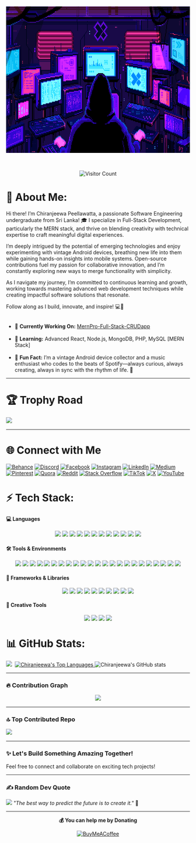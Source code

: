 
<p align="center" ><img  src = "https://github.com/ChiranjeewaLankeshwara/ChiranjeewaLankeshwara/blob/main/Pixel%20GIF.gif?raw=true" width = 1000px height = 400px></p>
<br/>

<p align="center">
  <img src="https://visitcount.itsvg.in/api?id=ChiranjeewaLankeshwara&label=Visitor%20Count&icon=5&pretty=true" alt="Visitor Count">
</p>



# 💫 About Me:

Hi there! I’m Chiranjeewa Peellawatta, a passionate Software Engineering undergraduate from Sri Lanka! 🎓 I specialize in Full-Stack Development, particularly the MERN stack, and thrive on blending creativity with technical expertise to craft meaningful digital experiences.  

I’m deeply intrigued by the potential of emerging technologies and enjoy experimenting with vintage Android devices, breathing new life into them while gaining hands-on insights into mobile systems. Open-source contributions fuel my passion for collaborative innovation, and I’m constantly exploring new ways to merge functionality with simplicity.  

As I navigate my journey, I’m committed to continuous learning and growth, working towards mastering advanced web development techniques while creating impactful software solutions that resonate.  

Follow along as I build, innovate, and inspire! 💻🌟<br><br>

- 🔭 **Currently Working On:** [MernPro-Full-Stack-CRUDapp](https://github.com/ChiranjeewaLankeshwara/MernPro-Full-Stack-CRUDapp)<br><br>
- 🌱 **Learning:** Advanced React, Node.js, MongoDB, PHP, MySQL  [MERN Stack]<br><br>
- 🧠 **Fun Fact:** I’m a vintage Android device collector and a music enthusiast who codes to the beats of Spotify—always curious, always creating, always in sync with the rhythm of life. 🎵  

---

# 🏆 Trophy Road
![](https://github-profile-trophy.vercel.app/?username=ChiranjeewaLankeshwara&theme=radical&no-frame=false&no-bg=true&margin-w=4)

---

# 🌐 Connect with Me
[![Behance](https://img.shields.io/badge/Behance-1769ff?logo=behance&logoColor=white)](https://behance.net/Chiranjeewa) 
[![Discord](https://img.shields.io/badge/Discord-%237289DA.svg?logo=discord&logoColor=white)](https://discord.gg/Chiraax#6841) 
[![Facebook](https://img.shields.io/badge/Facebook-%231877F2.svg?logo=Facebook&logoColor=white)](https://facebook.com/chiranjeewalankeshwara) 
[![Instagram](https://img.shields.io/badge/Instagram-%23E4405F.svg?logo=Instagram&logoColor=white)](https://instagram.com/iam.djraax) 
[![LinkedIn](https://img.shields.io/badge/LinkedIn-%230077B5.svg?logo=linkedin&logoColor=white)](https://linkedin.com/in/chiranjeewa-lankeshwara-453866305) 
[![Medium](https://img.shields.io/badge/Medium-12100E?logo=medium&logoColor=white)](https://medium.com/@chiranjeewalankeshwara) 
[![Pinterest](https://img.shields.io/badge/Pinterest-%23E60023.svg?logo=Pinterest&logoColor=white)](https://pinterest.com/chiranjeewalankeshwara) 
[![Quora](https://img.shields.io/badge/Quora-%23B92B27.svg?logo=Quora&logoColor=white)](https://quora.com/profile/Chiranjeewa-Lankeshwara) 
[![Reddit](https://img.shields.io/badge/Reddit-%23FF4500.svg?logo=Reddit&logoColor=white)](https://reddit.com/user/DJRaaX) 
[![Stack Overflow](https://img.shields.io/badge/-Stackoverflow-FE7A16?logo=stack-overflow&logoColor=white)](https://stackoverflow.com/users/chiranjeewa-lankeshwara) 
[![TikTok](https://img.shields.io/badge/TikTok-%23000000.svg?logo=TikTok&logoColor=white)](https://tiktok.com/@djraax) 
[![X](https://img.shields.io/badge/X-black.svg?logo=X&logoColor=white)](https://x.com/DJ_RaaX) 
[![YouTube](https://img.shields.io/badge/YouTube-%23FF0000.svg?logo=YouTube&logoColor=white)](https://youtube.com/@djraaxbychiransremixes1109) 


# ⚡ Tech Stack:

#### 💻 **Languages**
<p align="center">
  <img src="https://img.shields.io/badge/C-00599C?style=for-the-badge&logo=c&logoColor=white" />
  <img src="https://img.shields.io/badge/C%23-239120?style=for-the-badge&logo=csharp&logoColor=white" />
  <img src="https://img.shields.io/badge/C++-00599C?style=for-the-badge&logo=c%2B%2B&logoColor=white" />
  <img src="https://img.shields.io/badge/java-%23ED8B00.svg?style=for-the-badge&logo=openjdk&logoColor=white" />
  <img src="https://img.shields.io/badge/python-3670A0?style=for-the-badge&logo=python&logoColor=ffdd54" />
  <img src="https://img.shields.io/badge/JavaScript-F7DF1E?style=for-the-badge&logo=javascript&logoColor=black" />
  <img src="https://img.shields.io/badge/PHP-777BB4?style=for-the-badge&logo=php&logoColor=white" />
  <img src="https://img.shields.io/badge/HTML5-E34F26?style=for-the-badge&logo=html5&logoColor=white" />
  <img src="https://img.shields.io/badge/CSS3-1572B6?style=for-the-badge&logo=css3&logoColor=white" />
  <img src="https://img.shields.io/badge/PowerShell-5391FE?style=for-the-badge&logo=powershell&logoColor=white" />
  <img src="https://img.shields.io/badge/Markdown-000000?style=for-the-badge&logo=markdown&logoColor=white" />
  <img src="https://img.shields.io/badge/Bash-4EAA25?style=for-the-badge&logo=gnubash&logoColor=white" />
</p>

#### 🛠️ **Tools & Environments**
<p align="center">
  <img src="https://img.shields.io/badge/Visual_Studio-5C2D91?style=for-the-badge&logo=visual-studio&logoColor=white" />
  <img src="https://img.shields.io/badge/Eclipse_IDE-2C2255?style=for-the-badge&logo=eclipse&logoColor=white" />
  <img src="https://img.shields.io/badge/Azure_Data_Studio-0078D4?style=for-the-badge&logo=microsoftazure&logoColor=white" />
  <img src="https://img.shields.io/badge/SSMS-CC2927?style=for-the-badge&logo=microsoftsqlserver&logoColor=white" />
  <img src="https://img.shields.io/badge/DEV_C++-3C3F5D?style=for-the-badge&logo=dev-c&logoColor=white" />
  <img src="https://img.shields.io/badge/Git-F05032?style=for-the-badge&logo=git&logoColor=white" />
  <img src="https://img.shields.io/badge/github-%23121011.svg?style=for-the-badge&logo=github&logoColor=white" />
  <img src="https://img.shields.io/badge/CodeBlocks-000000?style=for-the-badge&logo=codeblocks&logoColor=white" />
  <img src="https://img.shields.io/badge/StarUML-8A42F2?style=for-the-badge&logo=staruml&logoColor=white" />
  <img src="https://img.shields.io/badge/EMU8086-FF9100?style=for-the-badge&logo=emu8086&logoColor=white" />
  <img src="https://img.shields.io/badge/Postman-FF6C37?style=for-the-badge&logo=postman&logoColor=white" />
  <img src="https://img.shields.io/badge/Docker-0db7ed?style=for-the-badge&logo=docker&logoColor=white" />
  <img src="https://img.shields.io/badge/NPM-CB3837?style=for-the-badge&logo=npm&logoColor=white" />
  <img src="https://img.shields.io/badge/Windows_Terminal-4D4D4D?style=for-the-badge&logo=windows-terminal&logoColor=white" />
  <img src="https://img.shields.io/badge/Cisco-049fd9?style=for-the-badge&logo=cisco&logoColor=black" />
  <img src="https://img.shields.io/badge/WordPress-%23117AC9.svg?style=for-the-badge&logo=WordPress&logoColor=white" />
  <img src="https://img.shields.io/badge/Kompozer-0055A4?style=for-the-badge&logo=kompozer&logoColor=white" />
  <img src="https://img.shields.io/badge/CoffeeCup-006F82?style=for-the-badge&logo=coffee-cup&logoColor=white" />
  <img src="https://img.shields.io/badge/Wireshark-1679A1?style=for-the-badge&logo=wireshark&logoColor=white" />
  <img src="https://img.shields.io/badge/Apache-D22128?style=for-the-badge&logo=apache&logoColor=white" />
  <img src="https://img.shields.io/badge/Apache_Tomcat-F8DC75?style=for-the-badge&logo=apache-tomcat&logoColor=black" />
  <img src="https://img.shields.io/badge/MongoDB-47A248?style=for-the-badge&logo=mongodb&logoColor=white" />
  <img src="https://img.shields.io/badge/Microsoft_SQL_Server-CC2927?style=for-the-badge&logo=microsoftsqlserver&logoColor=white" />
</p>

#### 🚀 **Frameworks & Libraries**
<p align="center">
  <img src="https://img.shields.io/badge/React-61DAFB?style=for-the-badge&logo=react&logoColor=black" />
  <img src="https://img.shields.io/badge/Node.js-339933?style=for-the-badge&logo=nodedotjs&logoColor=white" />
  <img src="https://img.shields.io/badge/Express.js-000000?style=for-the-badge&logo=express&logoColor=white" />
  <img src="https://img.shields.io/badge/Bootstrap-7952B3?style=for-the-badge&logo=bootstrap&logoColor=white" />
  <img src="https://img.shields.io/badge/TailwindCSS-38B2AC?style=for-the-badge&logo=tailwind-css&logoColor=white" />
  <img src="https://img.shields.io/badge/NativeBase-3E4C59?style=for-the-badge&logo=nativebase&logoColor=white" />
  <img src="https://img.shields.io/badge/Next.js-000000?style=for-the-badge&logo=next.js&logoColor=white" />
  <img src="https://img.shields.io/badge/NODEMON-%23323330.svg?style=for-the-badge&logo=nodemon&logoColor=%BBDEAD" />
  <img src="https://img.shields.io/badge/Vite-646CFF?style=for-the-badge&logo=vite&logoColor=white" />
  <img src="https://img.shields.io/badge/Chakra_UI-319795?style=for-the-badge&logo=chakraui&logoColor=white" />
</p>

#### 🎨 **Creative Tools**
<p align="center">
  <img src="https://img.shields.io/badge/Adobe_Photoshop-31A8FF?style=for-the-badge&logo=adobephotoshop&logoColor=white" />
  <img src="https://img.shields.io/badge/Adobe_Lightroom-31A8FF?style=for-the-badge&logo=adobelightroom&logoColor=white" />
  <img src="https://img.shields.io/badge/Canva-00C4CC?style=for-the-badge&logo=canva&logoColor=white" />
  <img src="https://img.shields.io/badge/Filmora-FF4D00?style=for-the-badge&logo=filmora&logoColor=white" />
</p>


# 📊 GitHub Stats:
![](https://github-readme-streak-stats.herokuapp.com/?user=ChiranjeewaLankeshwara&hide_border=false&theme=radical)&nbsp;
<a href="https://github.com/ChiranjeewaLankeshwara/github-readme-stats">
  <img alt="Chiranjeewa's Top Languages" src="https://github-readme-stats.vercel.app/api/top-langs/?username=ChiranjeewaLankeshwara&layout=compact&theme=highcontrast"/>
</a>
![Chiranjeewa's GitHub stats](https://github-readme-stats.vercel.app/api?username=ChiranjeewaLankeshwara&show_icons=true&theme=nightowl)




---

### 🔥 **Contribution Graph**
<p align="center">
  <a href="https://github.com/ashutosh00710/github-readme-activity-graph">
    <img src="https://github-readme-activity-graph.vercel.app/graph?username=ChiranjeewaLankeshwara&theme=synthwave-84" />
  </a>
</p>

---


### 🔝 Top Contributed Repo
![](https://github-contributor-stats.vercel.app/api?username=ChiranjeewaLankeshwara&limit=5&theme=neon&combine_all_yearly_contributions=true)

---

### **✨ Let's Build Something Amazing Together!**
Feel free to connect and collaborate on exciting tech projects!  

---

### ✍️ Random Dev Quote
![](https://quotes-github-readme.vercel.app/api?type=horizontal&theme=tokyonight)
*"The best way to predict the future is to create it."* 🚀

---


<p align="center">
  <strong>💰 You can help me by Donating</strong>
</p>
<p align="center">
  <a href="https://buymeacoffee.com/chiranjeewapeellawatta">
    <img src="https://img.shields.io/badge/Buy%20Me%20a%20Coffee-ffdd00?style=for-the-badge&logo=buy-me-a-coffee&logoColor=black" alt="BuyMeACoffee">
  </a>
</p>



  

